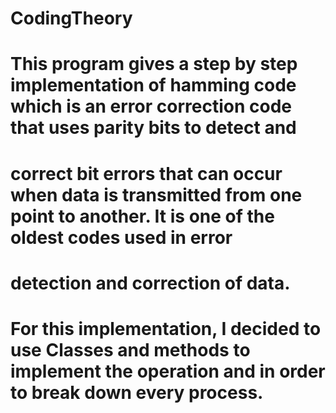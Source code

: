 # CodingTheory


# This program gives a step by step implementation of hamming code which is an error correction code that uses parity bits to detect and 
# correct bit errors that can occur when data is transmitted from one point to another. It is one of the oldest codes used in error 
# detection and correction of data.

# For this implementation, I decided to use Classes and methods to implement the operation and in order to break down every process.

